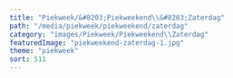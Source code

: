 ```yaml
---
title: "Piekweek/&#8203;Piekweekend\\&#8203;Zaterdag"
path: "/media/piekweek/piekweekend/zaterdag"
category: "images/Piekweek/Piekweekend\\Zaterdag"
featuredImage: "piekweekend-zaterdag-1.jpg"
theme: "piekweek"
sort: 511
---
```

